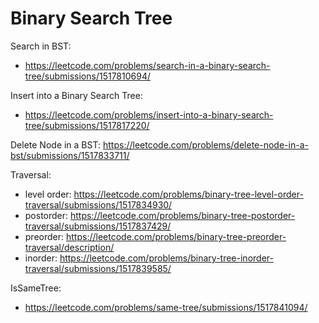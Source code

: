 # Binary Search Tree
Search in BST:
* https://leetcode.com/problems/search-in-a-binary-search-tree/submissions/1517810694/

Insert into a Binary Search Tree:
* https://leetcode.com/problems/insert-into-a-binary-search-tree/submissions/1517817220/

Delete Node in a BST:
https://leetcode.com/problems/delete-node-in-a-bst/submissions/1517833711/

Traversal:
* level order: https://leetcode.com/problems/binary-tree-level-order-traversal/submissions/1517834930/
* postorder: https://leetcode.com/problems/binary-tree-postorder-traversal/submissions/1517837429/
* preorder: https://leetcode.com/problems/binary-tree-preorder-traversal/description/
* inorder: https://leetcode.com/problems/binary-tree-inorder-traversal/submissions/1517839585/

IsSameTree:
* https://leetcode.com/problems/same-tree/submissions/1517841094/
